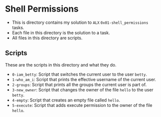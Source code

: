 # Shell Permissions

- This is directory contains my solution to `ALX` `0x01-shell_permissions` tasks.
- Each file in this directory is the solution to a task.
- All files in this directory are scripts.

## Scripts

These are the scripts in this directory and what they do.

- `0-iam_betty`: Script that switches the current user to the user `betty`.
- `1-who_am_i`: Script that prints the effective username of the current user.
- `2-groups`: Script that prints all the groups the current user is part of.
- `3-new_owner`: Script that changes the owner of the file `hello` to the user `betty`.
- `4-empty`: Script that creates an empty file called `hello`.
- `5-execute`: Script that adds execute permission to the owner of the file `hello`.
